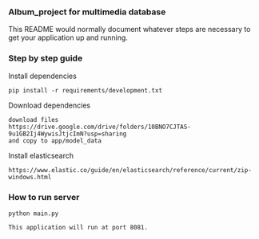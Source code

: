 ### Album_project for multimedia database


This README would normally document whatever steps are necessary to get your application up and running.


### Step by step guide ###

Install dependencies
```
pip install -r requirements/development.txt
```
Download dependencies
```
download files 
https://drive.google.com/drive/folders/10BNO7CJTAS-9u1GB2Ij4WywisJtjcImN?usp=sharing
and copy to app/model_data
```
Install elasticsearch
```
https://www.elastic.co/guide/en/elasticsearch/reference/current/zip-windows.html
```

### How to run server ###

```
python main.py
```

```
This application will run at port 8081.
```
